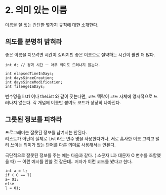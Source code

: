 # 2. 의미 있는 이름

이름을 잘 짓는 간단한 몇가지 규칙에 대한 소개한다.

## 의도를 분명히 밝혀라

좋은 이름을 지으려면 시간이 걸리지만 좋은 이름으로 절약하는 시간이 훨씬 더 많다.

```text
int d; // 경과 시간 ㅡ 아무 의미도 드러나지 않는다.

int elapsedTimeInDays;
int daysSinceCreation;
int daysSinceModification;
int fileAgeInDays;
```

변수명을 list1 이나 theList 와 같이 짓는다면, 코드 맥락이 코드 자체에 명시적으로 드러나지 않는다. 각 개념에 이름만 붙여도 코드가 상당히 나아진다.

## 그릇된 정보를 피하라

프로그래머는 잘못된 정보를 남겨서는 안된다.  
리스트가 아닌데 실제로 List 라는 변수 명을 사용한다거나, 서로 흡사한 이름 그리고 널리 쓰이는 의미가 있는 단어를 다른 의미로 사용해서는 안된다.

극단적으로 잘못된 정보를 주는 예는 다음과 같다. \( 소문자 L과 대문자 O 변수를 조합했을 때\) ㅡ 이런 예시를 안쓸 것 같은데.. 저자가 이런 코드를 봤다고 한다.

```text
int a = l;
if ( O == l)
a= O1;
else
l = 01;
```

